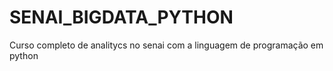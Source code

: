 # SENAI_BIGDATA_PYTHON
Curso completo de analitycs no senai com a linguagem de programação em python

